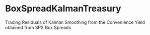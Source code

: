 # BoxSpreadKalmanTreasury
Trading Residuals of Kalman Smoothing from the Convenience Yield obtained from SPX Box Spreads
